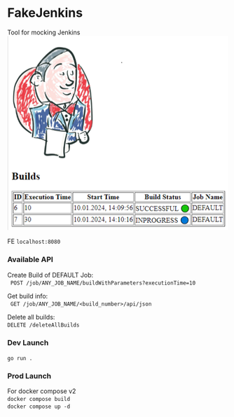 # FakeJenkins
Tool for mocking Jenkins  
![Screenshot](screenshot.png)  

FE ```localhost:8080```  

### Available API
Create Build of DEFAULT Job:  
``` POST /job/ANY_JOB_NAME/buildWithParameters?executionTime=10```  

Get build info:  
``` GET /job/ANY_JOB_NAME/<build_number>/api/json```  

Delete all builds:  
```DELETE /deleteAllBuilds```  


### Dev Launch

```go run .```  

### Prod Launch
For docker compose v2  
```docker compose build```  
```docker compose up -d```  
  
